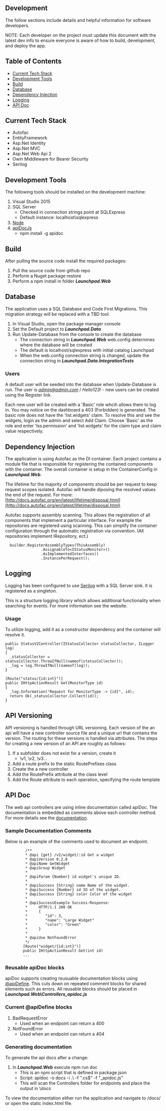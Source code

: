 ## Development
The follow sections include details and helpful information for software developers. 

NOTE: Each developer on the project must update this document with the latest dev info to ensure everyone is aware of how to build, development, and deploy the app. 

## Table of Contents
* [Current Tech Stack](#current-tech-stack)
* [Development Tools](#development-tools)
* [Build](#build)
* [Database](#database)
* [Dependency Injection](#dependency-injection)
* [Logging](#logging)
* [API Doc](#api-doc)

## Current Tech Stack
- Autofac
- EntityFramework
- Asp.Net Identity
- Asp.Net MVC
- Asp.Net Web Api 2
- Owin Middleware for Bearer Security
- Serilog  

## Development Tools
The following tools should be installed on the development machine:

1. Visual Studio 2015
2. SQL Server 
   - Checked in connection strings point at SQLExpress 
   - Default instance: localhost\sqlexpress
3. [Node](https://nodejs.org/en/)
4. [apiDocJs](http://apidocjs.com/)
   - npm install -g apidoc 

## Build
After pulling the source code install the required packages: 

1. Pull the source code from github repo
2. Perform a Nuget package restore
3. Perform a npm install in folder ***Launchpad.Web***

## Database
The application uses a SQL Database and Code First Migrations. This migration strategy will be replaced with a TBD tool.

1. In Visual Studio, open the package manager console
2. Set the Default project to ***Launchpad.Data***
3. Run Update-Database from the console to create the database
   - The connection string in ***Launchpad.Web*** web.config determines where the database will be created
   - The default is localhost/sqlexpress with initial catalog Launchpad
   - When the web.config connection string is changed, update the connection string in ***Launchpad.Data.IntegrationTests***

### Users
A default user will be seeded into the database when Update-Database is run. The user is *admin@admin.com* / *Hello123!* - new users can be created using the Register link. 

Each new user will be created with a 'Basic' role whcih allows them to log in. You may notice on the dashboard a 403 (Forbidden) is generated. The basic role does not have the 'list.widgets' claim. To resolve this and see the widgets, login as the admin and select Add Claim. Choose 'Basic' as the role and enter 'lss.permission' and 'list.widgets' for the claim type and claim value respectively. 

## Dependency Injection
The application is using Autofac as the DI container. Each project contains a module file that is responsible for registering the contained
components with the container. The overall container is setup in the ContainerConfig in ***Launchpad.Web***.

The lifetime for the majority of components should be per request to keep request scopes isolated. Autofac will handle diposing the resolved
values the end of the request. For more: [http://docs.autofac.org/en/latest/lifetime/disposal.html](http://docs.autofac.org/en/latest/lifetime/disposal.html)

Autofac supports assembly scanning. This allows the registration of all components that implement a particular interface. For example the repositories
are registered using scanning. This can simplify the container configuration through the automatic registration via convention. (All repositories implement IRepository, ect.)

```
  builder.RegisterAssemblyTypes(ThisAssembly)
                .AssignableTo<IStatusMonitor>()
                .AsImplementedInterfaces()
                .InstancePerRequest();
```

## Logging
Logging has been configured to use [Serilog](https://serilog.net/) with a SQL Server sink. It is registered as a singleton. 

This is a structure logging library which allows additional
functionality when searching for events. For more information see the website. 

### Usage
To utilize logging, add it as a constructor dependency and the container will resolve it.
````
public StatusV2Controller(IStatusCollector statusCollector, ILogger log)
{
  _statusCollector = statusCollector.ThrowIfNull(nameof(statusCollector));
  _log = log.ThrowIfNull(nameof(log));
}
````

````
[Route("status/{id:int}")]
public IHttpActionResult Get(MonitorType id)
{
  _log.Information("Request for MonitorType -> {id}", id);
  return Ok(_statusCollector.Collect(id));
}
````

## API Versioning
API versioning is handled through URL versioning. Each version of the an api will have a new controller source file and a unique 
url that contains the version. The routing for these versions is handled via attributes. The steps for creating a new version of an API
are roughly as follows:

1. If a subfolder does not exist for a version, create it 
   - \v1, \v2, \v3...
2. Add a route prefix to the static RoutePrefixes class
3. Create the a new controller
4. Add the RoutePrefix attribute at the class level
5. Add the Route attribute to each operation, specifying the route template

## API Doc
The web api controllers are using inline documentation called apiDoc. The documentation is embedded as comments above each controller method. For 
more details see the [documentation](http://apidocjs.com/).

### Sample Documentation Comments
Below is an example of the comments used to document an endpoint.

```
         /**
         * @api {get} /v2/widget/:id Get a widget
         * @apiVersion 0.2.0
         * @apiName GetWidget
         * @apiGroup Widget
         *
         * @apiParam {Number} id widget's unique ID.
         *
         * @apiSuccess {String} name Name of the widget.
         * @apiSuccess {Number} id ID of the widget.
         * @apiSuccess {String} color Color of the widget
         * 
         * @apiSuccessExample Success-Response:
         *     HTTP/1.1 200 OK
         *     {
         *        "id": 3,
         *        "name": "Large Widget"
         *        "color": "Green"
         *     }
         *
         * @apiUse NotFoundError
         */
        [Route("widget/{id:int}")]
        public IHttpActionResult Get(int id)
        ...
```

### Reusable apiDoc blocks
apiDoc supports creating reusuable documentation blocks using [@apiDefine](http://apidocjs.com/#param-api-define). This 
cuts down on repeated comment blocks for shared elements such as errors. 
All reusable blocks should be placed in  ***Launchpad.Web\Controllers\_apidoc.js***

### Current @apiDefine blocks

1. BadRequestError
   - Used when an endpoint can return a 400
2.  NotFoundError
    - Used when an endpoint can return a 404

### Generating documentation
To generate the api docs after a change:
1. In ***Launchpad.Web*** execute npm run doc
   - This is an npm script that is defined in package.json
   - Script: apidoc -o docs -i .\\ -f \".cs$\" -f \"_apidoc.js\"
   - This will scan the Controllers folder for endpoints and place the output in \docs

To view the documentation either run the application and navigate to /docs/ or open the static index.html file.
